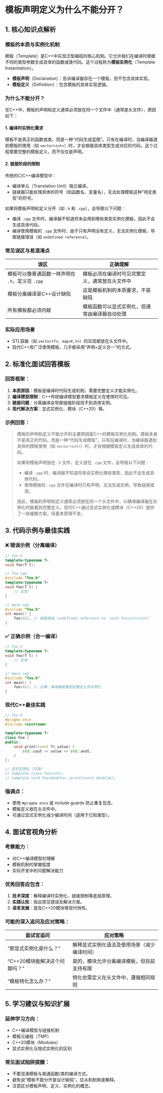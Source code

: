 
# 模板声明定义为什么不能分开？
## 1. 核心知识点解析
### 模板的本质与实例化机制
模板（Template）是C++中实现泛型编程的核心机制。它允许我们在编译时根据不同的类型参数生成具体的函数或类代码。这个过程称为**模板实例化**（Template Instantiation）。

- **模板声明**（Declaration）：告诉编译器存在一个模板，但不包含具体实现。
- **模板定义**（Definition）：包含模板的具体实现逻辑。

### 为什么不能分开？
在C++中，模板的声明和定义通常必须放在同一个文件中（通常是头文件），原因如下：

#### 1. 编译时实例化需求
模板不是真正的函数或类，而是一种“代码生成蓝图”。只有在编译时，当编译器遇到模板的使用（如 `vector<int>`）时，才会根据具体类型生成对应的代码。这个过程需要完整的模板定义，而不仅仅是声明。

#### 2. 链接阶段的限制
传统的C/C++编译模型中：
- 编译单元（Translation Unit）独立编译。
- 链接器只能处理具体的符号（如函数名、变量名），无法处理模板这种“待定类型”的符号。

如果将模板声明和定义分开（如 `.h` 和 `.cpp`），会导致以下问题：
- 编译 `.cpp` 文件时，编译器不知道将来会用到哪些类型实例化模板，因此不会生成具体代码。
- 编译使用模板的 `.cpp` 文件时，由于只有声明没有定义，无法实例化模板，导致链接错误（如 `undefined reference`）。

### 常见误区与易混淆点
| 误区 | 正确理解 |
|------|----------|
| 模板可以像普通函数一样声明在 `.h`，定义在 `.cpp` | 模板必须在编译时可见完整定义，通常放在头文件中 |
| 模板分离编译是C++设计缺陷 | 这是模板机制的本质要求，不是缺陷 |
| 所有模板都必须内联 | 模板函数可以显式实例化，但通常由编译器自动处理 |

### 实际应用场景
- STL容器（如 `vector<T>`、`map<K,V>`）的实现都放在头文件中。
- 现代C++库广泛使用模板，几乎都采用“声明+定义合一”的方式。

## 2. 标准化面试回答模板

### 回答框架：
1. **本质原因**：模板是编译时代码生成机制，需要完整定义才能实例化。
2. **编译模型限制**：C++传统编译模型要求模板定义在使用时可见。
3. **链接问题**：分离编译会导致链接阶段找不到具体实例。
4. **现代解决方案**：显式实例化、模块（C++20）等。

### 示例回答：
> 模板的声明和定义不能分开的主要原因是C++的模板实例化机制。模板本身不是真正的代码，而是一种“代码生成模板”。只有在编译时，当编译器遇到具体的模板使用（如 `vector<int>`）时，才会根据模板定义生成具体的代码。  
>  
> 如果将模板声明放在 `.h` 文件，定义放在 `.cpp` 文件，会导致以下问题：  
> - 编译 `.cpp` 时，编译器不知道将来会实例化哪些类型，因此不会生成具体代码。  
> - 使用模板的 `.cpp` 文件在编译时只有声明，无法生成实例，导致链接错误。  
>  
> 因此，模板的声明和定义通常必须放在同一个头文件中，以确保编译器在实例化时能看到完整定义。现代C++通过显式实例化或模块（C++20）提供了一些缓解方案，但基本原理不变。

## 3. 代码示例与最佳实践

### ❌ 错误示例（分离编译）
```cpp
// foo.h
template<typename T>
void foo(T t);

// foo.cpp
#include "foo.h"
template<typename T>
void foo(T t) {
    // 实现
}

// main.cpp
#include "foo.h"
int main() {
    foo(42); // 链接错误：undefined reference to `void foo<int>(int)'
}
```

### ✅ 正确示例（合一编译）
```cpp
// foo.h
template<typename T>
void foo(T t) {
    // 实现
}

// main.cpp
#include "foo.h"
int main() {
    foo(42); // 正确：编译器能看到完整定义并实例化
}
```

### 现代C++最佳实践
```cpp
// foo.h
#pragma once
#include <iostream>

template<typename T>
class Foo {
public:
    void print(const T& value) {
        std::cout << value << std::endl;
    }
};

// 显式实例化（可选）
// template class Foo<int>;
// template void Foo<double>::print(const double&);
```

### 强调点：
- 使用 `#pragma once` 或 include guards 防止重复包含。
- 模板定义放在头文件中。
- 可通过显式实例化减少编译时间（适用于已知类型）。

## 4. 面试官视角分析

### 考察能力：
- 对C++编译模型的理解
- 模板机制的掌握程度
- 实际开发中的问题解决能力

### 优秀回答应包含：
1. **技术深度**：解释编译时实例化、链接限制等底层原理。
2. **实践认知**：指出常见错误及解决方案。
3. **语言发展**：提及C++20模块等现代特性。

### 可能的深入追问及应对策略：
| 面试官追问 | 应对策略 |
|------------|----------|
| “那显式实例化是什么？” | 解释显式实例化语法及使用场景（减少编译时间） |
| “C++20模块能解决这个问题吗？” | 是的，模块允许分离编译模板，但目前支持有限 |
| “模板特化怎么办？” | 特化也需定义在头文件中，遵循相同规则 |

## 5. 学习建议与知识扩展

### 延伸学习方向：
- C++编译模型与链接机制
- 模板元编程（TMP）
- C++20模块（Modules）
- 显式实例化与隐式实例化的区别

### 常见面试陷阱提醒：
- 不要混淆模板与普通函数/类的编译方式。
- 避免说“模板不能分开是设计缺陷”，应从机制角度解释。
- 注意区分模板声明、定义、实例化的概念。
